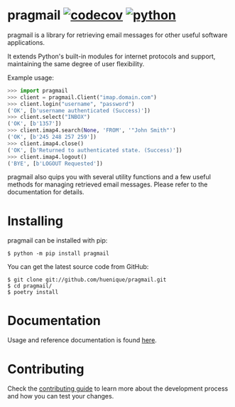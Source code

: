# pragmail [![codecov](https://codecov.io/gh/huenique/pragmail/branch/main/graph/badge.svg?token=XXYW6MUCY4)](https://codecov.io/gh/huenique/pragmail) [![python](https://img.shields.io/badge/python-3.9+-blue.svg)](https://www.python.org/downloads/release/python-360/)

pragmail is a library for retrieving email messages for other useful software applications.

It extends Python's built-in modules for internet protocols and support, maintaining the same degree of user flexibility.

Example usage:
```python
>>> import pragmail
>>> client = pragmail.Client("imap.domain.com")
>>> client.login("username", "password")
('OK', [b'username authenticated (Success)'])
>>> client.select("INBOX")
('OK', [b'1357'])
>>> client.imap4.search(None, 'FROM', '"John Smith"')
('OK', [b'245 248 257 259'])
>>> client.imap4.close()
('OK', [b'Returned to authenticated state. (Success)'])
>>> client.imap4.logout()
('BYE', [b'LOGOUT Requested'])
```

pragmail also quips you with several utility functions and a few useful methods for managing retrieved email messages. Please refer to the documentation for details.

# Installing

pragmail can be installed with pip:
```
$ python -m pip install pragmail
```

You can get the latest source code from GitHub:
```
$ git clone git://github.com/huenique/pragmail.git
$ cd pragmail/
$ poetry install
```

# Documentation

Usage and reference documentation is found [here](https://github.com/huenique/pragmail/tree/main/docs).

# Contributing

Check the [contributing guide](https://github.com/huenique/pragmail/blob/main/.github/CONTRIBUTING.md) to learn more about the development process and how you can test your changes.
